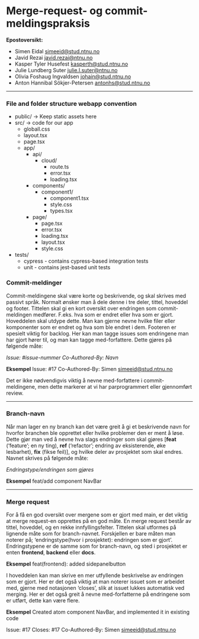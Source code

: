 # Merge-request- og commit-meldingspraksis

**Epostoversikt:**
- Simen Eidal <simeeid@stud.ntnu.no>
- Javid Rezai <javid.rezai@ntnu.no>
- Kasper Tyler Husefest <kasperth@stud.ntnu.no>
- Julie Lundberg Suter <julie.l.suter@ntnu.no>
- Olivia Foshaug Ingvaldsen <johain@stud.ntnu.no>
- Anton Hannibal Sökjer-Petersen <antonhs@stud.ntnu.no>

---

### File and folder structure webapp convention
- public/  -> Keep static assets here
- src/ -> code for our app
  - globall.css
  - layout.tsx
  - page.tsx 
  - app/
    - api/
      - cloud/
        - route.ts
        - error.tsx
        - loading.tsx
    - components/
      - component1/
        - component1.tsx
        - style.css
        - types.tsx
    - page/
      - page.tsx
      - error.tsx
      - loading.tsx
      - layout.tsx
      - style.css 
- tests/ 
  - cypress - contains cypress-based integration tests
  - unit    - contains jest-based unit tests

### Commit-meldinger
Commit-meldingene skal være korte og beskrivende, og skal skrives med passivt språk. Normalt ønsker man å dele denne i tre deler, tittel, hoveddel og footer. Tittelen skal gi en kort oversikt over endringen som commit-meldingen medfører. F.eks. hva som er endret eller hva som er gjort. Hoveddelen skal utdype dette. Man kan gjerne nevne hvilke filer eller komponenter som er endret og hva som ble endret i dem. Footeren er spesielt viktig for backlog. Her kan man tagge issues som endringene man har gjort hører til, og man kan tagge med-forfattere. Dette gjøres på følgende måte:

*Issue: #issue-nummer*
*Co-Authored-By: Navn <epostadresse>*

**Eksempel**
Issue: #17
Co-Authored-By: Simen <simeeid@stud.ntnu.no>

Det er ikke nødvendigvis viktig å nevne med-forfattere i commit-meldingene, men dette markerer at vi har parprogrammert eller gjennomført review.

---

### Branch-navn
Når man lager en ny branch kan det være greit å gi et beskrivende navn for hvorfor branchen ble opprettet eller hvilke problemer den er ment å løse. Dette gjør man ved å nevne hva slags endringer som skal gjøres [**feat** (‘feature’; en ny ting), **ref** (‘refactor’; endring av eksisterende, øke lesbarhet), **fix** (fikse feil)], og hvilke deler av prosjektet som skal endres. Navnet skrives på følgende måte: 

*Endringstype/endringen som gjøres*

**Eksempel**
feat/add component NavBar

---

### Merge request
For å få en god oversikt over mergene som er gjort med main, er det viktig at merge request-en opprettes på en god måte. En merge request består av tittel, hoveddel, og en rekke innfyllingsfelter. Tittelen skal utformes på lignende måte som for branch-navnet. Forskjellen er bare måten man noterer på; ‘endringstype(hvor i prosjektet): endringen som er gjort’. Endringstypene er de samme som for branch-navn, og sted i prosjektet er enten **frontend**, **backend** eller **docs**. 

**Eksempel**
feat(frontend): added sidepanelbutton

I hoveddelen kan man skrive en mer utfyllende beskrivelse av endringen som er gjort. Her er det også viktig at man noterer issuet som er arbeidet med, gjerne med notasjonen ‘closes’, slik at issuet lukkes automatisk ved merging. Her er det også greit å nevne med-forfatterne på endringene som er utført, dette kan være flere. 

**Eksempel**
Created atom component NavBar, and implemented it in existing code

Issue: #17
Closes: #17
Co-Authored-By: Simen <simeeid@stud.ntnu.no>
